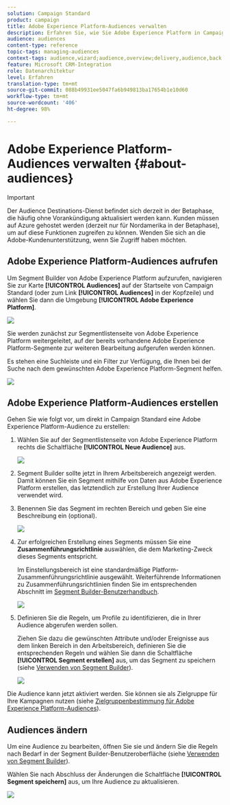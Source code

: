 ```yaml
---
solution: Campaign Standard
product: campaign
title: Adobe Experience Platform-Audiences verwalten
description: Erfahren Sie, wie Sie Adobe Experience Platform in Campaign Standard verwalten.
audience: audiences
content-type: reference
topic-tags: managing-audiences
context-tags: audience,wizard;audience,overview;delivery,audience,back
feature: Microsoft CRM-Integration
role: Datenarchitektur
level: Erfahren
translation-type: tm+mt
source-git-commit: 088b49931ee5047fa6b949813ba17654b1e10d60
workflow-type: tm+mt
source-wordcount: '406'
ht-degree: 98%

---
```



# Adobe Experience Platform-Audiences verwalten {#about-audiences}

>[!IMPORTANT]
>
>Der Audience Destinations-Dienst befindet sich derzeit in der Betaphase, die häufig ohne Vorankündigung aktualisiert werden kann. Kunden müssen auf Azure gehostet werden (derzeit nur für Nordamerika in der Betaphase), um auf diese Funktionen zugreifen zu können. Wenden Sie sich an die Adobe-Kundenunterstützung, wenn Sie Zugriff haben möchten.

## Adobe Experience Platform-Audiences aufrufen

Um Segment Builder von Adobe Experience Platform aufzurufen, navigieren Sie zur Karte **[!UICONTROL Audiences]** auf der Startseite von Campaign Standard (oder zum Link **[!UICONTROL Audiences]** in der Kopfzeile) und wählen Sie dann die Umgebung **[!UICONTROL Adobe Experience Platform]**.

![](assets/aep_audiences_access.png)

Sie werden zunächst zur Segmentlistenseite von Adobe Experience Platform weitergeleitet, auf der bereits vorhandene Adobe Experience Platform-Segmente zur weiteren Bearbeitung aufgerufen werden können.

Es stehen eine Suchleiste und ein Filter zur Verfügung, die Ihnen bei der Suche nach dem gewünschten Adobe Experience Platform-Segment helfen.

![](assets/aep_audiences_list.png)

## Adobe Experience Platform-Audiences erstellen

Gehen Sie wie folgt vor, um direkt in Campaign Standard eine Adobe Experience Platform-Audience zu erstellen:

1. Wählen Sie auf der Segmentlistenseite von Adobe Experience Platform rechts die Schaltfläche **[!UICONTROL Neue Audience]** aus.

   ![](assets/aep_audiences_creation_create.png)

1.  Segment Builder sollte jetzt in Ihrem Arbeitsbereich angezeigt werden. Damit können Sie ein Segment mithilfe von Daten aus Adobe Experience Platform erstellen, das letztendlich zur Erstellung Ihrer Audience verwendet wird.

1. Benennen Sie das Segment im rechten Bereich und geben Sie eine Beschreibung ein (optional).

   ![](assets/aep_audiences_creation_edit_name.png)

1. Zur erfolgreichen Erstellung eines Segments müssen Sie eine **Zusammenführungsrichtlinie** auswählen, die dem Marketing-Zweck dieses Segments entspricht.

   Im Einstellungsbereich ist eine standardmäßige Platform-Zusammenführungsrichtlinie ausgewählt. Weiterführende Informationen zu Zusammenführungsrichtlinien finden Sie im entsprechenden Abschnitt im [Segment Builder-Benutzerhandbuch](https://docs.adobe.com/content/help/de-DE/experience-platform/segmentation/ui/overview.html).

   ![](assets/aep_audiences_mergepolicy.png)

1. Definieren Sie die Regeln, um Profile zu identifizieren, die in Ihrer Audience abgerufen werden sollen.

   Ziehen Sie dazu die gewünschten Attribute und/oder Ereignisse aus dem linken Bereich in den Arbeitsbereich, definieren Sie die entsprechenden Regeln und wählen Sie dann die Schaltfläche **[!UICONTROL Segment erstellen]** aus, um das Segment zu speichern (siehe [Verwenden von Segment Builder](../../integrating/using/aep-using-segment-builder.md)).

   ![](assets/aep_audiences_creation_query.png)

Die Audience kann jetzt aktiviert werden. Sie können sie als Zielgruppe für Ihre Kampagnen nutzen (siehe [Zielgruppenbestimmung für Adobe Experience Platform-Audiences](../../integrating/using/aep-targeting-audiences.md)).

## Audiences ändern

Um eine Audience zu bearbeiten, öffnen Sie sie und ändern Sie die Regeln nach Bedarf in der Segment Builder-Benutzeroberfläche (siehe [Verwenden von Segment Builder](../../integrating/using/aep-using-segment-builder.md)).

Wählen Sie nach Abschluss der Änderungen die Schaltfläche **[!UICONTROL Segment speichern]** aus, um Ihre Audience zu aktualisieren.

![](assets/aep_audiences_editing.png)
